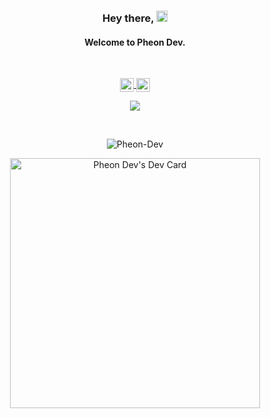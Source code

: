 <h3 align="center"> 
Hey there, <img src="https://media.giphy.com/media/hvRJCLFzcasrR4ia7z/giphy.gif" width="18px" height="18px">
</h3>
<h4 align="center"> 
  Welcome to <a src="https://pheon-dev.web.app/">Pheon Dev. </a>
</h4>

<br />
<p align="center"> 

<a href="https://discord.gg/5qccmFaE">
  <img align="center" alt="Pheon Dev's Discord" width="22px" src="https://raw.githubusercontent.com/peterthehan/peterthehan/master/assets/discord.svg" />
</a>

<a href="https://twitter.com/PheonDev">
  <img align="center" alt="Pheon Dev | Twitter" width="22px" src="https://raw.githubusercontent.com/peterthehan/peterthehan/master/assets/twitter.svg" />
</a>

</p>

<span align="center"> 

  ![](https://visitor-badge.glitch.me/badge?page_id=Pheon-Dev.Pheon-Dev)

</span>

<br />

<p align="center"> <img src="https://github-readme-stats.vercel.app/api?username=Pheon-Dev&show_icons=true&theme=gotham" alt="Pheon-Dev" /> </p>

<p align="center"> 
  <a href="https://app.daily.dev/Pheon_Dev"><img src="https://api.daily.dev/devcards/b507a4c9735c46b6804ad8a0a1d689a2.png?r=bl7" width="400" alt="Pheon Dev's Dev Card"/></a>
</p>


